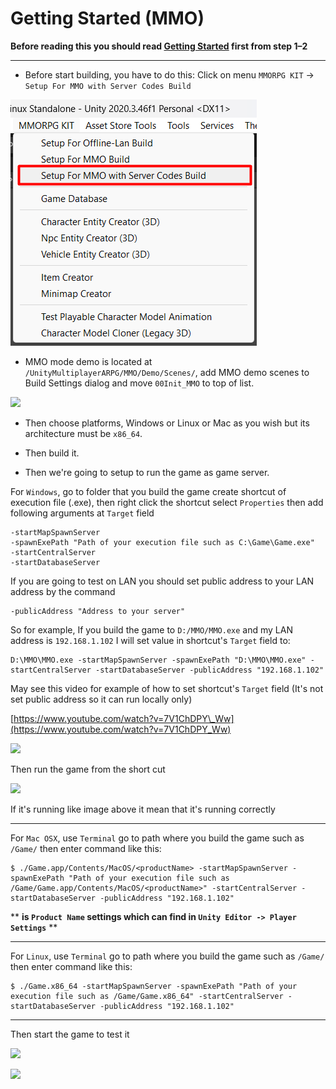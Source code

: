 # Getting Started (MMO)

**Before reading this you should read [Getting Started](./101-getting-started-singleplayer-lan.md) first from step 1–2**

* * *

* Before start building, you have to do this: Click on menu `MMORPG KIT` -> `Setup For MMO with Server Codes Build`

![](./images/../../images/setup-mmo-server.png)

* MMO mode demo is located at `/UnityMultiplayerARPG/MMO/Demo/Scenes/`, add MMO demo scenes to Build Settings dialog and move `00Init_MMO` to top of list.

![](https://cdn-images-1.medium.com/max/1600/1*lb-iDEAcoCRQ5lXeD5P02w.png)

* Then choose platforms, Windows or Linux or Mac as you wish but its architecture must be `x86_64`.

* Then build it.

* Then we're going to setup to run the game as game server.

For `Windows`, go to folder that you build the game create shortcut of execution file (.exe), then right click the shortcut select `Properties` then add following arguments at `Target` field

```
-startMapSpawnServer
-spawnExePath "Path of your execution file such as C:\Game\Game.exe"
-startCentralServer
-startDatabaseServer
```

If you are going to test on LAN you should set public address to your LAN address by the command

```
-publicAddress "Address to your server"
```

So for example, If you build the game to `D:/MMO/MMO.exe` and my LAN address is `192.168.1.102` I will set value in shortcut's `Target` field to:

```
D:\MMO\MMO.exe -startMapSpawnServer -spawnExePath "D:\MMO\MMO.exe" -startCentralServer -startDatabaseServer -publicAddress "192.168.1.102"
```

May see this video for example of how to set shortcut's `Target` field (It's not set public address so it can run locally only)

[https://www.youtube.com/watch?v=7V1ChDPY\_Ww](https://www.youtube.com/watch?v=7V1ChDPY_Ww)

![](https://cdn-images-1.medium.com/max/1600/0*oRF5bOjvl8LgF_Gz)

Then run the game from the short cut

![](https://cdn-images-1.medium.com/max/1600/0*P4vU7rr8s-crEKIA)

If it's running like image above it mean that it's running correctly

* * *

For `Mac OSX`, use `Terminal` go to path where you build the game such as `/Game/` then enter command like this:

```
$ ./Game.app/Contents/MacOS/<productName> -startMapSpawnServer -spawnExePath "Path of your execution file such as /Game/Game.app/Contents/MacOS/<productName>" -startCentralServer -startDatabaseServer -publicAddress "192.168.1.102"
```

** **<productName> is `Product Name` settings which can find in `Unity Editor -> Player Settings`** **

* * *

For `Linux`, use `Terminal` go to path where you build the game such as `/Game/` then enter command like this:

```
$ ./Game.x86_64 -startMapSpawnServer -spawnExePath "Path of your execution file such as /Game/Game.x86_64" -startCentralServer -startDatabaseServer -publicAddress "192.168.1.102"
```

* * *

Then start the game to test it

![](https://cdn-images-1.medium.com/max/1600/0*NmROqjSa4LhBt2KX)

![](https://cdn-images-1.medium.com/max/1600/0*fsJdq7fFCT9NV3qF)
